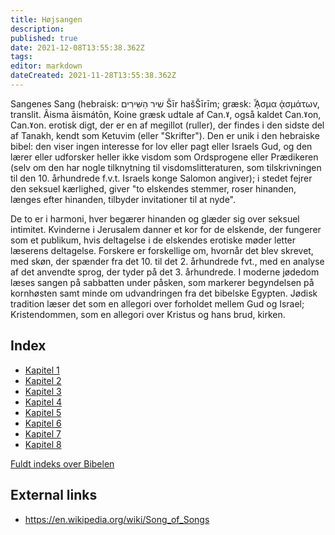 ```yaml
---
title: Højsangen
description: 
published: true
date: 2021-12-08T13:55:38.362Z
tags: 
editor: markdown
dateCreated: 2021-11-28T13:55:38.362Z
---
```


Sangenes Sang (hebraisk: שִׁיר הַשִּׁירִים Šīr hašŠīrīm; græsk: ᾎσμα ᾀσμάτων, translit. Âisma āismátōn, Koine græsk udtale af Can.ˠ, også kaldet Can.ˠon, Can.ˠon. erotisk digt, der er en af ​​megillot (ruller), der findes i den sidste del af Tanakh, kendt som Ketuvim (eller "Skrifter"). Den er unik i den hebraiske bibel: den viser ingen interesse for lov eller pagt eller Israels Gud, og den lærer eller udforsker heller ikke visdom som Ordsprogene eller Prædikeren (selv om den har nogle tilknytning til visdomslitteraturen, som tilskrivningen til den 10. århundrede f.v.t. Israels konge Salomon angiver); i stedet fejrer den seksuel kærlighed, giver "to elskendes stemmer, roser hinanden, længes efter hinanden, tilbyder invitationer til at nyde".

De to er i harmoni, hver begærer hinanden og glæder sig over seksuel intimitet. Kvinderne i Jerusalem danner et kor for de elskende, der fungerer som et publikum, hvis deltagelse i de elskendes erotiske møder letter læserens deltagelse. Forskere er forskellige om, hvornår det blev skrevet, med skøn, der spænder fra det 10. til det 2. århundrede fvt., med en analyse af det anvendte sprog, der tyder på det 3. århundrede. I moderne jødedom læses sangen på sabbatten under påsken, som markerer begyndelsen på kornhøsten samt minde om udvandringen fra det bibelske Egypten. Jødisk tradition læser det som en allegori over forholdet mellem Gud og Israel; Kristendommen, som en allegori over Kristus og hans brud, kirken. 

## Index

- [Kapitel 1](/da/Bible/Song_of_Solomon/1)
- [Kapitel 2](/da/Bible/Song_of_Solomon/2)
- [Kapitel 3](/da/Bible/Song_of_Solomon/3)
- [Kapitel 4](/da/Bible/Song_of_Solomon/4)
- [Kapitel 5](/da/Bible/Song_of_Solomon/5)
- [Kapitel 6](/da/Bible/Song_of_Solomon/6)
- [Kapitel 7](/da/Bible/Song_of_Solomon/7)
- [Kapitel 8](/da/Bible/Song_of_Solomon/8)


[Fuldt indeks over Bibelen](/da/index/bible)


## External links

- https://en.wikipedia.org/wiki/Song_of_Songs